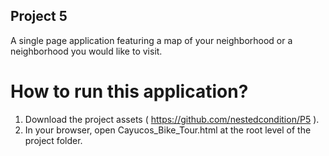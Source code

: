 ## Project 5

A single page application featuring a map of your neighborhood or a neighborhood you would like to visit.


# How to run this application?

1. Download the project assets ( https://github.com/nestedcondition/P5 ).
2. In your browser, open Cayucos_Bike_Tour.html at the root level of the project folder.
